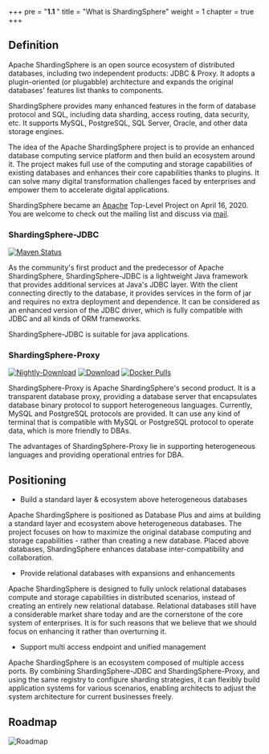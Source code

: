 +++
pre = "<b>1.1 </b>"
title = "What is ShardingSphere"
weight = 1
chapter = true
+++

## Definition

Apache ShardingSphere is an open source ecosystem of distributed databases, including two independent products: JDBC & Proxy.
It adopts a plugin-oriented (or plugabble) architecture and expands the original databases' features list thanks to components.

ShardingSphere provides many enhanced features in the form of database protocol and SQL, including data sharding, access routing, data security, etc.
It supports MySQL, PostgreSQL, SQL Server, Oracle, and other data storage engines. 

The idea of the Apache ShardingSphere project is to provide an enhanced database computing service platform and then build an ecosystem around it.
The project makes full use of the computing and storage capabilities of existing databases and enhances their core capabilities thanks to plugins.
It can solve many digital transformation challenges faced by enterprises and empower them to accelerate digital applications.

ShardingSphere became an [Apache](https://apache.org/index.html#projects-list) Top-Level Project on April 16, 2020.
You are welcome to check out the mailing list and discuss via [mail](mailto:dev@shardingsphere.apache.org).

### ShardingSphere-JDBC

[![Maven Status](https://img.shields.io/maven-central/v/org.apache.shardingsphere/shardingsphere-jdbc.svg?color=green)](https://mvnrepository.com/artifact/org.apache.shardingsphere/shardingsphere-jdbc)

As the community's first product and the predecessor of Apache ShardingSphere, ShardingSphere-JDBC is a lightweight Java framework that provides additional services at Java's JDBC layer.
With the client connecting directly to the database, it provides services in the form of jar and requires no extra deployment and dependence. It can be considered as an enhanced version of the JDBC driver, which is fully compatible with JDBC and all kinds of ORM frameworks.

ShardingSphere-JDBC is suitable for java applications.

### ShardingSphere-Proxy

[![Nightly-Download](https://img.shields.io/badge/nightly--builds-download-orange.svg)](https://nightlies.apache.org/shardingsphere/)
[![Download](https://img.shields.io/badge/release-download-orange.svg)](/cn/downloads/)
[![Docker Pulls](https://img.shields.io/docker/pulls/apache/shardingsphere-proxy.svg)](https://hub.docker.com/r/apache/shardingsphere-proxy)

ShardingSphere-Proxy is Apache ShardingSphere's second product.
It is a transparent database proxy, providing a database server that encapsulates database binary protocol to support heterogeneous languages. 
Currently, MySQL and PostgreSQL protocols are provided.
It can use any kind of terminal that is compatible with MySQL or PostgreSQL protocol to operate data, which is more friendly to DBAs.

The advantages of ShardingSphere-Proxy lie in supporting heterogeneous languages and providing operational entries for DBA.

## Positioning

- Build a standard layer & ecosystem above heterogeneous databases

Apache ShardingSphere is positioned as Database Plus and aims at building a standard layer and ecosystem above heterogeneous databases.
The project focuses on how to maximize the original database computing and storage capabilities - rather than creating a new database.
Placed above databases, ShardingSphere enhances database inter-compatibility and collaboration.

- Provide relational databases with expansions and enhancements

Apache ShardingSphere is designed to fully unlock relational databases compute and storage capabilities in distributed scenarios, instead of creating an entirely new relational database.
Relational databases still have a considerable market share today and are the cornerstone of the core system of enterprises.
It is for such reasons that we believe that we should focus on enhancing it rather than overturning it.

- Support multi access endpoint and unified management

Apache ShardingSphere is an ecosystem composed of multiple access ports.
By combining ShardingSphere-JDBC and ShardingSphere-Proxy, and using the same registry to configure sharding strategies, it can flexibly build application systems for various scenarios, enabling architects to adjust the system architecture for current businesses freely.

## Roadmap

![Roadmap](https://shardingsphere.apache.org/document/current/img/roadmap_v2.png)
